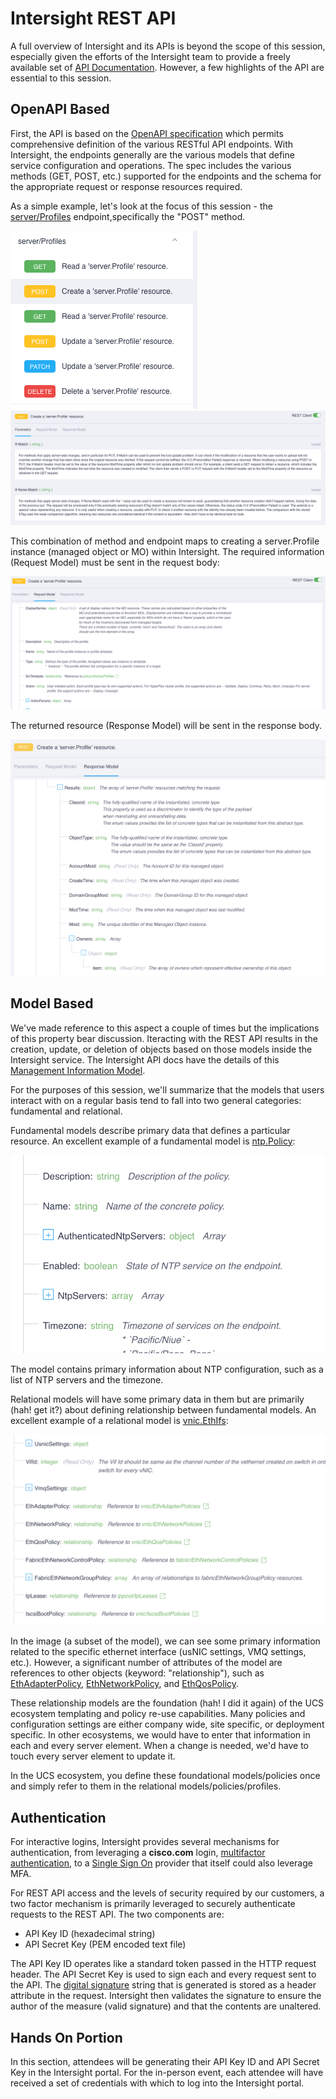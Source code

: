 # Intersight REST API

A full overview of Intersight and its APIs is beyond the scope
of this session, especially given the efforts of the Intersight
team to provide a freely available set of [API Documentation](https://intersight.com/apidocs/introduction/overview/).
However, a few highlights of the API are essential to this session.

## OpenAPI Based
First, the API is based on the [OpenAPI specification](https://github.com/OAI/OpenAPI-Specification/blob/master/versions/3.0.3.md)
which permits comprehensive definition of the various RESTful API
endpoints. With Intersight, the endpoints generally are the various
models that define service configuration and operations. The spec
includes the various methods (GET, POST, etc.) supported for the
endpoints and the schema for the appropriate request or response
resources required.

As a simple example, let's look at the focus of this session - the
[server/Profiles](https://intersight.com/apidocs/apirefs/api/v1/server/Profiles/post/) endpoint,specifically the "POST" method.

![server.Profile Methods](./images/intersight-server-profile-methods.png)
![server.Profile Parameters](./images/intersight-server-profile-parameters.png)

This combination of method and endpoint maps to creating a server.Profile
instance (managed object or MO) within Intersight. The required
information (Request Model) must be sent in the request body:

![server.Profile Request Model](./images/intersight-server-profile-request-model.png)

The returned resource (Response Model) will be sent in the response body.

![server.Profile Response Model](./images/intersight-server-profile-response-model.png)

## Model Based

We've made reference to this aspect a couple of times but the implications
of this property bear discussion. Iteracting with the REST API results in the
creation, update, or deletion of objects based on those models inside the
Intersight service. The Intersight API docs have the details of this
[Management Information Model](https://intersight.com/apidocs/introduction/mit/).

For the purposes of this session, we'll summarize that the models that
users interact with on a regular basis tend to fall into two general
categories: fundamental and relational.

Fundamental models describe primary data that defines a particular resource.
An excellent example of a fundamental model is
[ntp.Policy](https://intersight.com/apidocs/apirefs/ntp/Policies/model/):

![ntp.Policy Model](./images/intersight-ntp-model.png)

The model contains primary information about NTP configuration, such as a
list of NTP servers and the timezone.

Relational models will have some primary data in them but are primarily
(hah! get it?) about defining relationship between fundamental models.
An excellent example of a relational model is
[vnic.EthIfs](https://intersight.com/apidocs/apirefs/vnic/EthIfs/model/):

![vnic.EthIfs Model](./images/intersight-vnic-eth-ifs-model.png)

In the image (a subset of the model), we can see some primary information
related to the specific ethernet interface (usNIC settings, VMQ settings,
etc.). However, a significant number of attributes of the model are
references to other objects (keyword: "relationship"), such as [EthAdapterPolicy](https://intersight.com/apidocs/apirefs/vnic/EthAdapterPolicies/model/),
[EthNetworkPolicy](https://intersight.com/apidocs/apirefs/vnic/EthNetworkPolicies/model/),
and [EthQosPolicy](https://intersight.com/apidocs/apirefs/vnic/EthQosPolicies/model/).

These relationship models are the foundation (hah! I did it again) of the
UCS ecosystem templating and policy re-use capabilities. Many policies and
configuration settings are either company wide, site specific, or
deployment specific. In other ecosystems, we would have to enter that
information in each and every server element. When a change is needed, we'd
have to touch every server element to update it.

In the UCS ecosystem, you define these foundational models/policies once and
simply refer to them in the relational models/policies/profiles.

## Authentication

For interactive logins, Intersight provides several mechanisms for
authentication, from leveraging a **cisco.com** login,
[multifactor authentication](https://intersight.com/help/saas/resources#multi-factor_authentication_in_intersight),
to a [Single Sign On](https://intersight.com/help/saas/resources#single_sign-on_with_intersight)
provider that itself could also leverage MFA.

For REST API access and the levels of security required by our customers, a
two factor mechanism is primarily leveraged to securely authenticate
requests to the REST API. The two components are:
- API Key ID (hexadecimal string)
- API Secret Key (PEM encoded text file)

The API Key ID operates like a standard token passed in the HTTP request
header. The API Secret Key is used to sign each and every request sent to
the API. The [digital signature](https://en.wikipedia.org/wiki/Digital_signature)
string that is generated is stored as a header attribute in the request.
Intersight then validates the signature to ensure the author of the measure
(valid signature) and that the contents are unaltered.

## Hands On Portion

In this section, attendees will be generating their API Key ID and API Secret
Key in the Intersight portal. For the in-person event, each attendee will have
received a set of credentials with which to log into the Intersight portal.
